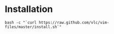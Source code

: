 Installation
=============

    bash -c "`curl https://raw.github.com/vlc/vim-files/master/install.sh`"

